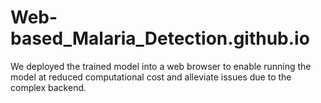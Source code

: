 # Web-based_Malaria_Detection.github.io
We deployed the trained model into a web browser to enable running the model at reduced computational cost and alleviate issues due to the complex backend. 

